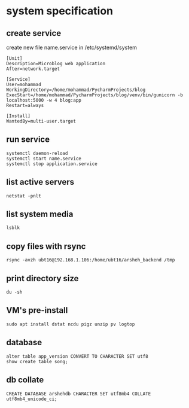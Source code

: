 # system specification

## create service
create new file name.service in /etc/systemd/system
```
[Unit]
Description=Microblog web application
After=network.target

[Service]
User=mohammad
WorkingDirectory=/home/mohammad/PycharmProjects/blog
ExecStart=/home/mohammad/PycharmProjects/blog/venv/bin/gunicorn -b localhost:5000 -w 4 blog:app
Restart=always

[Install]
WantedBy=multi-user.target
```
## run service
```
systemctl daemon-reload
systemctl start name.service
systemctl stop application.service
```
## list active servers
```
netstat -pnlt
```
## list system media
```
lsblk
```

## copy files with rsync
```
rsync -avzh ubt16@192.168.1.106:/home/ubt16/arsheh_backend /tmp
```
## print directory size
```
du -sh
```
## VM's pre-install 
```
sudo apt install dstat ncdu pigz unzip pv logtop
```

## database
```
alter table app_version CONVERT TO CHARACTER SET utf8
show create table song;
```
## db collate
```
CREATE DATABASE arshehdb CHARACTER SET utf8mb4 COLLATE utf8mb4_unicode_ci;
```

